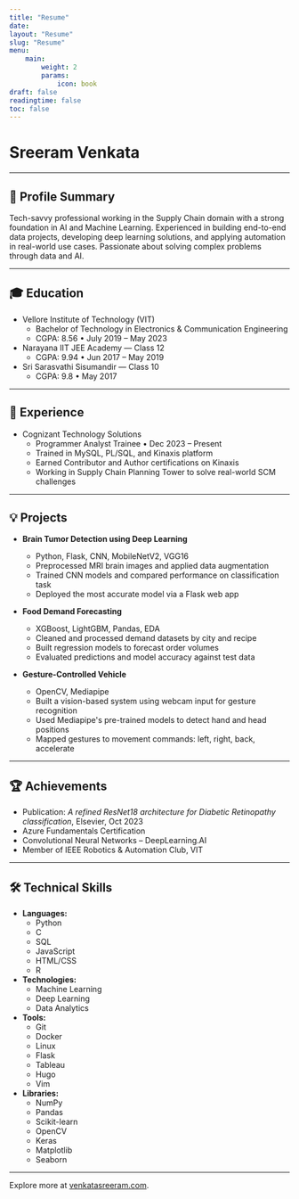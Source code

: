 ```yaml
---
title: "Resume"
date: 
layout: "Resume"
slug: "Resume"
menu:
    main:
        weight: 2
        params: 
            icon: book
draft: false
readingtime: false
toc: false
---
```


# Sreeram Venkata

---

## 🧠 Profile Summary

Tech-savvy professional working in the Supply Chain domain with a strong foundation in AI and Machine Learning. Experienced in building end-to-end data projects, developing deep learning solutions, and applying automation in real-world use cases. Passionate about solving complex problems through data and AI.

---

## 🎓 Education

- Vellore Institute of Technology (VIT)
  - Bachelor of Technology in Electronics & Communication Engineering
  - CGPA: 8.56 • July 2019 – May 2023
- Narayana IIT JEE Academy — Class 12
  - CGPA: 9.94 • Jun 2017 – May 2019
- Sri Sarasvathi Sisumandir — Class 10
  - CGPA: 9.8 • May 2017

---

## 💼 Experience

- Cognizant Technology Solutions
  - Programmer Analyst Trainee • Dec 2023 – Present
  - Trained in MySQL, PL/SQL, and Kinaxis platform
  - Earned Contributor and Author certifications on Kinaxis
  - Working in Supply Chain Planning Tower to solve real-world SCM challenges

---

## 💡 Projects

- **Brain Tumor Detection using Deep Learning**
  - Python, Flask, CNN, MobileNetV2, VGG16
  - Preprocessed MRI brain images and applied data augmentation
  - Trained CNN models and compared performance on classification task
  - Deployed the most accurate model via a Flask web app

- **Food Demand Forecasting**
  - XGBoost, LightGBM, Pandas, EDA
  - Cleaned and processed demand datasets by city and recipe
  - Built regression models to forecast order volumes
  - Evaluated predictions and model accuracy against test data

- **Gesture-Controlled Vehicle**
  - OpenCV, Mediapipe
  - Built a vision-based system using webcam input for gesture recognition
  - Used Mediapipe's pre-trained models to detect hand and head positions
  - Mapped gestures to movement commands: left, right, back, accelerate

---

## 🏆 Achievements

- Publication: *A refined ResNet18 architecture for Diabetic Retinopathy classification*, Elsevier, Oct 2023
- Azure Fundamentals Certification
- Convolutional Neural Networks – DeepLearning.AI
- Member of IEEE Robotics & Automation Club, VIT

---

## 🛠️ Technical Skills

- **Languages:**
  - Python
  - C
  - SQL
  - JavaScript
  - HTML/CSS
  - R
- **Technologies:**
  - Machine Learning
  - Deep Learning
  - Data Analytics
- **Tools:**
  - Git
  - Docker
  - Linux
  - Flask
  - Tableau
  - Hugo
  - Vim
- **Libraries:**
  - NumPy
  - Pandas
  - Scikit-learn
  - OpenCV
  - Keras
  - Matplotlib
  - Seaborn

---

Explore more at [venkatasreeram.com](https://venkatasreeram.com).
